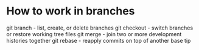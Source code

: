 How to work in branches
=======================

git branch   - list, create, or delete branches
git checkout - switch branches or restore working tree files
git merge    - join two or more development histories together
git rebase   - reapply commits on top of another base tip

